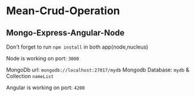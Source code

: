 # Mean-Crud-Operation

## Mongo-Express-Angular-Node

Don't forget to run `npm install` in both app(node,nucleus)

Node is working on port: `3000`

MongoDb url: `mongodb://localhost:27017/mydb`
Mongodb Database: `mydb` & Collection `nameList`

Angular is working on port: `4200`
